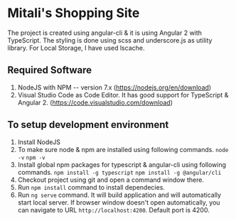 # Mitali's Shopping Site

The project is created using angular-cli & it is using Angular 2 with TypeScript. The styling is done using scss and underscore.js as utility library. For Local Storage, I have used lscache.

## Required Software
1. NodeJS with NPM -- version 7.x (https://nodejs.org/en/download)
2. Visual Studio Code as Code Editor. It has good support for TypeScript & Angular 2. (https://code.visualstudio.com/download)

## To setup development environment

1. Install NodeJS
2. To make sure node & npm are installed using following commands.
`node -v`
`npm -v`
3. Install global npm packages for typescript & angular-cli using following commands.
`npm install -g typescript`
`npm install -g @angular/cli`
4. Checkout project using git and open a command window there.
5. Run `npm install` command to install dependecies.
6. Run `ng serve` command. It will build application and will automatically start local server. If browser window doesn't open automatically, you can navigate to URL `http://localhost:4200`. Default port is 4200.

